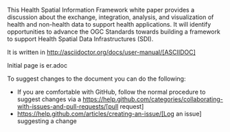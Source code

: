 This Health Spatial Information Framework white paper provides a discussion about the exchange, integration, analysis, and visualization of health and non-health data to support health applications.  It will identify opportunities to advance the OGC Standards towards building a framework to support Health Spatial Data Infrastructures (SDI).

It is written in http://asciidoctor.org/docs/user-manual/[ASCIIDOC]

Initial page is er.adoc

To suggest changes to the document you can do the following:

- If you are comfortable with GitHub, follow the normal procedure to suggest changes via a https://help.github.com/categories/collaborating-with-issues-and-pull-requests/[pull request]
- https://help.github.com/articles/creating-an-issue/[Log an issue] suggesting a change

